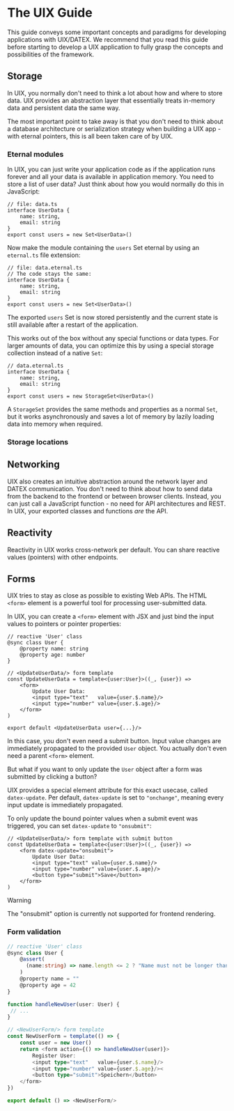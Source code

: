 # The UIX Guide

This guide conveys some important concepts and paradigms for developing applications with UIX/DATEX.
We recommend that you read this guide before starting to develop a UIX application to fully grasp the concepts and possibilities of the framework. 


## Storage

In UIX, you normally don't need to think a lot about how and where to store data.
UIX provides an abstraction layer that essentially treats in-memory data and persistent data the same way.

The most important point to take away is that you don't need to think about a database architecture or serialization strategy
when building a UIX app - with eternal pointers, this is all been taken care of by UIX.

### Eternal modules
In UIX, you can just write your application code as if the application runs forever and all your data is available in application memory.
You need to store a list of user data? Just think about how you would normally do this in JavaScript:

```tsx
// file: data.ts
interface UserData {
    name: string,
    email: string
}
export const users = new Set<UserData>()
```

Now make the module containing the `users` Set eternal by using an `eternal.ts` file extension:
```tsx
// file: data.eternal.ts
// The code stays the same:
interface UserData {
    name: string,
    email: string
}
export const users = new Set<UserData>()
```

The exported `users` Set is now stored persistently and the current state is still available after a restart of the application.

This works out of the box without any special functions or data types. For larger amounts of data, you can optimize this
by using a special storage collection instead of a native `Set`:
```tsx
// data.eternal.ts
interface UserData {
    name: string,
    email: string
}
export const users = new StorageSet<UserData>()
```

A `StorageSet` provides the same methods and properties as a normal `Set`, but it works asynchronously and saves a lot of memory by lazily loading
data into memory when required.

### Storage locations




## Networking

UIX also creates an intuitive abstraction around the network layer and DATEX communication.
You don't need to think about how to send data from the backend to the frontend or between browser clients.
Instead, you can just call a JavaScript function - no need for API architectures and REST. In UIX, your exported classes and functions *are* the API.


## Reactivity

Reactivity in UIX works cross-network per default.
You can share reactive values (pointers) with other endpoints.

## Forms

UIX tries to stay as close as possible to existing Web APIs.
The HTML `<form>` element is a powerful tool for processing user-submitted data.

In UIX, you can create a `<form>` element with JSX and just bind the input values to pointers or pointer properties:

```tsx
// reactive 'User' class
@sync class User {
    @property name: string
    @property age: number
}

// <UpdateUserData/> form template
const UpdateUserData = template<{user:User}>((_, {user}) => 
    <form>
        Update User Data:
        <input type="text"   value={user.$.name}/>
        <input type="number" value={user.$.age}/>
    </form>
)

export default <UpdateUserData user={...}/>
```

In this case, you don't even need a submit button.
Input value changes are immediately propagated to the provided `User` object.
You actually don't even need a parent `<form>` element.

But what if you want to only update the `User` object after a form was submitted
by clicking a button?

UIX provides a special element attribute for this exact usecase, called `datex-update`.
Per default, `datex-update` is set to `"onchange"`, meaning every input update is immediately propagated.

To only update the bound pointer values when a submit
event was triggered, you can set `datex-update` to `"onsubmit"`:

```tsx
// <UpdateUserData/> form template with submit button
const UpdateUserData = template<{user:User}>((_, {user}) => 
    <form datex-update="onsubmit">
        Update User Data:
        <input type="text" value={user.$.name}/>
        <input type="number" value={user.$.age}/>
        <button type="submit">Save</button>
    </form>
)
```

> [!Warning]
> The "onsubmit" option is currently not supported for frontend rendering.


### Form validation

```ts
// reactive 'User' class
@sync class User {
    @assert(
      (name:string) => name.length <= 2 ? "Name must not be longer than 2 characters" : true
    )
    @property name = ""
    @property age = 42
}

function handleNewUser(user: User) {
 // ...
}

// <NewUserForm/> form template
const NewUserForm = template(() => {
    const user = new User()
    return <form action={() => handleNewUser(user)}>
        Register User:
        <input type="text"   value={user.$.name}/>
        <input type="number" value={user.$.age}/><
        <button type="submit">Speichern</button>
    </form>
})

export default () => <NewUserForm/>
```
